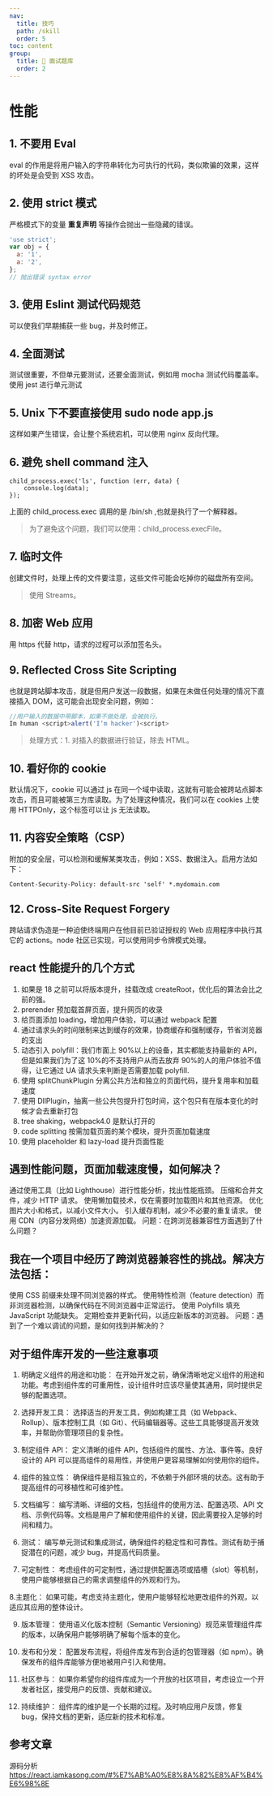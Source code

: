 ```yaml
---
nav:
  title: 技巧
  path: /skill
  order: 5
toc: content
group:
  title: 💊 面试题库
  order: 2
---
```


# 性能

## 1. 不要用 Eval

eval 的作用是将用户输入的字符串转化为可执行的代码，类似欺骗的效果，这样的坏处是会受到 XSS 攻击。

## 2. 使用 strict 模式

严格模式下的变量 **重复声明** 等操作会抛出一些隐藏的错误。

```javascript
'use strict';
var obj = {
  a: '1',
  a: '2',
};
// 抛出错误 syntax error
```

## 3. 使用 Eslint 测试代码规范

可以使我们早期捕获一些 bug，并及时修正。

## 4. 全面测试

测试很重要，不但单元要测试，还要全面测试，例如用 mocha 测试代码覆盖率。使用 jest 进行单元测试

## 5. Unix 下不要直接使用 sudo node app.js

这样如果产生错误，会让整个系统宕机，可以使用 nginx 反向代理。

## 6. 避免 shell command 注入

```-t
child_process.exec('ls', function (err, data) {
    console.log(data);
});
```

上面的 child_process.exec 调用的是 /bin/sh ,也就是执行了一个解释器。

> 为了避免这个问题，我们可以使用：child_process.execFile。

## 7. 临时文件

创建文件时，处理上传的文件要注意，这些文件可能会吃掉你的磁盘所有空间。

> 使用 Streams。

## 8. 加密 Web 应用

用 https 代替 http，请求的过程可以添加签名头。

## 9. Reflected Cross Site Scripting

也就是跨站脚本攻击，就是但用户发送一段数据，如果在未做任何处理的情况下直接插入 DOM，这可能会出现安全问题，例如：

```javascript
//用户输入的数据中带脚本，如果不做处理，会被执行。
Im human <script>alert('I‘m hacker')<script>
```

> 处理方式：1. 对插入的数据进行验证，除去 HTML。

## 10. 看好你的 cookie

默认情况下，cookie 可以通过 js 在同一个域中读取，这就有可能会被跨站点脚本攻击，而且可能被第三方库读取。为了处理这种情况，我们可以在 cookies 上使用 HTTPOnly，这个标签可以让 js 无法读取。

## 11. 内容安全策略（CSP）

附加的安全层，可以检测和缓解某类攻击，例如：XSS、数据注入。启用方法如下：

```-t
Content-Security-Policy: default-src 'self' *.mydomain.com
```

## 12. Cross-Site Request Forgery

跨站请求伪造是一种迫使终端用户在他目前已验证授权的 Web 应用程序中执行其它的 actions。node 社区已实现，可以使用同步令牌模式处理。

## react 性能提升的几个方式

1. 如果是 18 之前可以将版本提升，挂载改成 createRoot，优化后的算法会比之前的强。
2. prerender 预加载首屏页面，提升网页的收录
3. 给页面添加 loading，增加用户体验，可以通过 webpack 配置
4. 通过请求头的时间限制来达到缓存的效果，协商缓存和强制缓存，节省浏览器的支出
5. 动态引入 polyfill：我们市面上 90%以上的设备，其实都能支持最新的 API，但是如果我们为了这 10%的不支持用户从而去放弃 90%的人的用户体验不值得，让它通过 UA 请求头来判断是否需要加载 polyfill.
6. 使用 splitChunkPlugin 分离公共方法和独立的页面代码，提升复用率和加载速度
7. 使用 DllPlugin，抽离一些公共包提升打包时间，这个包只有在版本变化的时候才会去重新打包
8. tree shaking，webpack4.0 是默认打开的
9. code splitting 按需加载页面的某个模块，提升页面加载速度
10. 使用 placeholder 和 lazy-load 提升页面性能

## 遇到性能问题，页面加载速度慢，如何解决？

通过使用工具（比如 Lighthouse）进行性能分析，找出性能瓶颈。
压缩和合并文件，减少 HTTP 请求。
使用懒加载技术，仅在需要时加载图片和其他资源。
优化图片大小和格式，以减小文件大小。
引入缓存机制，减少不必要的重复请求。
使用 CDN（内容分发网络）加速资源加载。
问题：在跨浏览器兼容性方面遇到了什么问题？

## 我在一个项目中经历了跨浏览器兼容性的挑战。解决方法包括：

使用 CSS 前缀来处理不同浏览器的样式。
使用特性检测（feature detection）而非浏览器检测，以确保代码在不同浏览器中正常运行。
使用 Polyfills 填充 JavaScript 功能缺失。
定期检查并更新代码，以适应新版本的浏览器。
问题：遇到了一个难以调试的问题，是如何找到并解决的？

## 对于组件库开发的一些注意事项

1. 明确定义组件的用途和功能： 在开始开发之前，确保清晰地定义组件的用途和功能。考虑到组件库的可重用性，设计组件时应该尽量使其通用，同时提供足够的配置选项。

2. 选择开发工具： 选择适当的开发工具，例如构建工具（如 Webpack、Rollup）、版本控制工具（如 Git）、代码编辑器等。这些工具能够提高开发效率，并帮助你管理项目的复杂性。

3. 制定组件 API： 定义清晰的组件 API，包括组件的属性、方法、事件等。良好设计的 API 可以提高组件的易用性，并使用户更容易理解如何使用你的组件。

4. 组件的独立性： 确保组件是相互独立的，不依赖于外部环境的状态。这有助于提高组件的可移植性和可维护性。

5. 文档编写： 编写清晰、详细的文档，包括组件的使用方法、配置选项、API 文档、示例代码等。文档是用户了解和使用组件的关键，因此需要投入足够的时间和精力。

6. 测试： 编写单元测试和集成测试，确保组件的稳定性和可靠性。测试有助于捕捉潜在的问题，减少 bug，并提高代码质量。

7. 可定制性： 考虑组件的可定制性，通过提供配置选项或插槽（slot）等机制，使用户能够根据自己的需求调整组件的外观和行为。

8.主题化： 如果可能，考虑支持主题化，使用户能够轻松地更改组件的外观，以适应其应用的整体设计。

9. 版本管理： 使用语义化版本控制（Semantic Versioning）规范来管理组件库的版本，以确保用户能够明确了解每个版本的变化。

10. 发布和分发： 配置发布流程，将组件库发布到合适的包管理器（如 npm）。确保发布的组件库能够方便地被用户引入和使用。

11. 社区参与： 如果你希望你的组件库成为一个开放的社区项目，考虑设立一个开发者社区，接受用户的反馈、贡献和建议。

12. 持续维护： 组件库的维护是一个长期的过程。及时响应用户反馈，修复 bug，保持文档的更新，适应新的技术和标准。

## 参考文章

源码分析<https://react.iamkasong.com/#%E7%AB%A0%E8%8A%82%E8%AF%B4%E6%98%8E>
